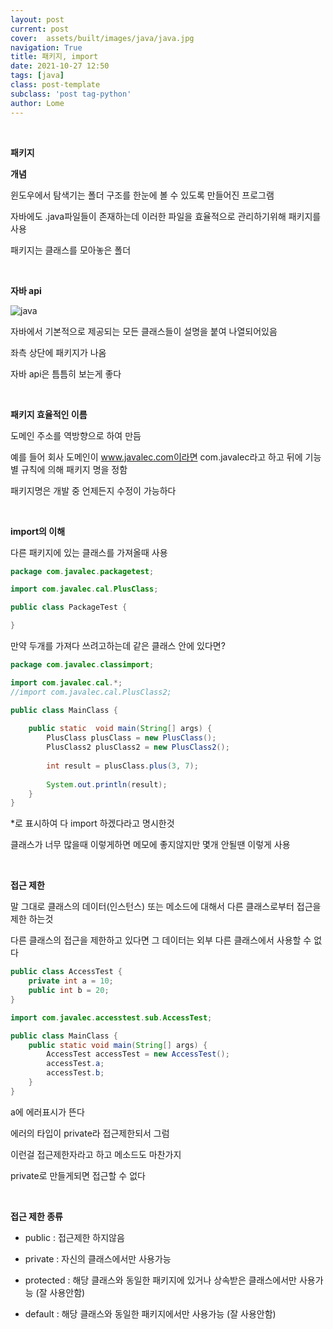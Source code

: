 ```yaml
---
layout: post
current: post
cover:  assets/built/images/java/java.jpg
navigation: True
title: 패키지, import
date: 2021-10-27 12:50
tags: [java]
class: post-template
subclass: 'post tag-python'
author: Lome
---
```


<span></span>


<br>

<strong class="subtitle_fontAwesome">패키지</strong>

<strong class="subtitle2_fontAwesome">개념</strong>

윈도우에서 탐색기는 폴더 구조를 한눈에 볼 수 있도록 만들어진 프로그램

자바에도 .java파일들이 존재하는데 이러한 파일을 효율적으로 관리하기위해 패키지를 사용

패키지는 클래스를 모아놓은 폴더

<br>

<strong class="subtitle2_fontAwesome">자바 api</strong>

![java](assets/built/images/java/java37.jpg)

자바에서 기본적으로 제공되는 모든 클래스들이 설명을 붙여 나열되어있음

좌측 상단에 패키지가 나옴

자바 api은 틈틈히 보는게 좋다

<br>

<strong class="subtitle2_fontAwesome">패키지 효율적인 이름</strong>

도메인 주소를 역방향으로 하여 만듬

예를 들어 회사 도메인이 www.javalec.com이라면 com.javalec라고 하고 뒤에 기능별 규칙에 의해 패키지 명을 정함

패키지명은 개발 중 언제든지 수정이 가능하다

<br>

<strong class="subtitle2_fontAwesome">import의 이해</strong>

다른 패키지에 있는 클래스를 가져올때 사용

~~~java
package com.javalec.packagetest;

import com.javalec.cal.PlusClass;

public class PackageTest {

}
~~~

만약 두개를 가져다 쓰려고하는데 같은 클래스 안에 있다면?

~~~java
package com.javalec.classimport;

import com.javalec.cal.*;
//import com.javalec.cal.PlusClass2;

public class MainClass {
	
	public static  void main(String[] args) {
		PlusClass plusClass = new PlusClass();
		PlusClass2 plusClass2 = new PlusClass2();
		
		int result = plusClass.plus(3, 7);
		
		System.out.println(result);
	}
}
~~~

*로 표시하여 다 import 하겠다라고 명시한것

클래스가 너무 많을때 이렇게하면 메모에 좋지않지만 몇개 안될땐 이렇게 사용

<br>

<strong class="subtitle2_fontAwesome">접근 제한</strong>

말 그대로 클래스의 데이터(인스턴스) 또는 메소드에 대해서 다른 클래스로부터 접근을 제한 하는것

다른 클래스의 접근을 제한하고 있다면 그 데이터는 외부 다른 클래스에서 사용할 수 없다
~~~java
public class AccessTest {
	private int a = 10;
	public int b = 20;
}
~~~

~~~java
import com.javalec.accesstest.sub.AccessTest;

public class MainClass {
	public static void main(String[] args) {
		AccessTest accessTest = new AccessTest();
		accessTest.a;
		accessTest.b;
	}
}
~~~

a에 에러표시가 뜬다

에러의 타입이 private라 접근제한되서 그럼

이런걸 접근제한자라고 하고 메소드도 마찬가지

private로 만들게되면 접근할 수 없다

<br>

<strong class="subtitle2_fontAwesome">접근 제한 종류</strong>

- public : 접근제한 하지않음 

- private : 자신의 클래스에서만 사용가능

- protected : 해당 클래스와 동일한 패키지에 있거나 상속받은 클래스에서만 사용가능 (잘 사용안함)

- default : 해당 클래스와 동일한 패키지에서만 사용가능 (잘 사용안함)